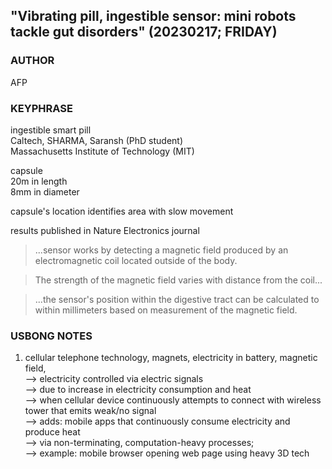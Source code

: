 ## "Vibrating pill, ingestible sensor: mini robots tackle gut disorders" (20230217; FRIDAY)

### AUTHOR
 
AFP

### KEYPHRASE

ingestible smart pill<br/>
Caltech, SHARMA, Saransh (PhD student)<br/>
Massachusetts Institute of Technology (MIT)

capsule<br/>
20m in length<br/>
8mm in diameter

capsule's location identifies area with slow movement

results published in Nature Electronics journal

> ...sensor works by detecting a magnetic field produced by an electromagnetic coil located outside of the body.

> The strength of the magnetic field varies with distance from the coil...

> ...the sensor's position within the digestive tract can be calculated to within millimeters based on measurement of the magnetic field.

### USBONG NOTES

1) cellular telephone technology, magnets, electricity in battery, magnetic field,<br/>
--> electricity controlled via electric signals<br/>
--> due to increase in electricity consumption and heat<br/>
--> when cellular device continuously attempts to connect with wireless tower that emits weak/no signal<br/>
--> adds: mobile apps that continuously consume electricity and produce heat<br/>
--> via non-terminating, computation-heavy processes;<br/>
--> example: mobile browser opening web page using heavy 3D tech 


